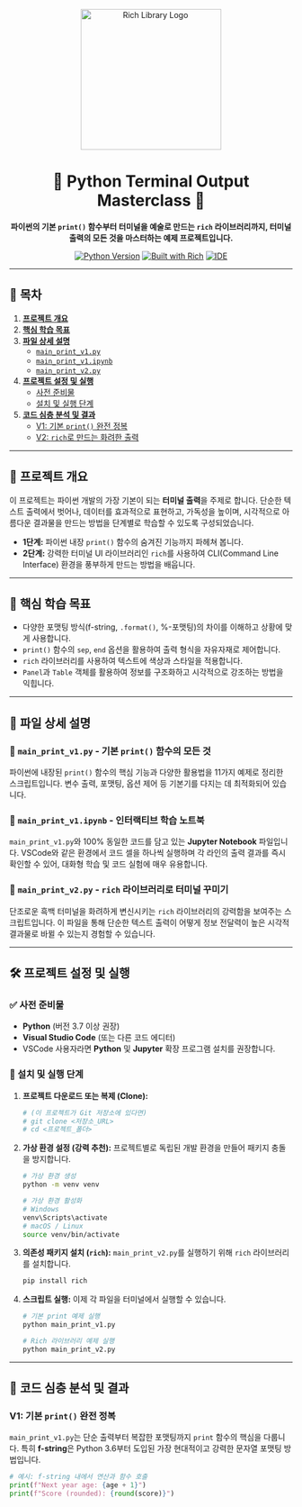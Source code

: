 <p align="center">
  <img src="https://raw.githubusercontent.com/willmcgugan/rich/master/imgs/logo.svg" alt="Rich Library Logo" width="250"/>
</p>

<h1 align="center"> 🐍 Python Terminal Output Masterclass 🎨</h1>

<p align="center">
  <strong>파이썬의 기본 <code>print()</code> 함수부터 터미널을 예술로 만드는 <code>rich</code> 라이브러리까지, 터미널 출력의 모든 것을 마스터하는 예제 프로젝트입니다.</strong>
</p>

<p align="center">
  <a href="https://www.python.org/"><img src="https://img.shields.io/badge/python-3.7%2B-blue?style=for-the-badge&logo=python" alt="Python Version"></a>
  <a href="https://github.com/willmcgugan/rich"><img src="https://img.shields.io/badge/built%20with-rich-ff69b4?style=for-the-badge&logo=python" alt="Built with Rich"></a>
  <a href="https://code.visualstudio.com/"><img src="https://img.shields.io/badge/IDE-VSCode-blueviolet?style=for-the-badge&logo=visualstudiocode" alt="IDE"></a>
</p>

---

## 📖 목차

1.  [**프로젝트 개요**](#-프로젝트-개요)
2.  [**핵심 학습 목표**](#-핵심-학습-목표)
3.  [**파일 상세 설명**](#-파일-상세-설명)
    -   [`main_print_v1.py`](#-main_print_v1py---기본-print-함수의-모든-것)
    -   [`main_print_v1.ipynb`](#-main_print_v1ipynb---인터랙티브-학습-노트북)
    -   [`main_print_v2.py`](#-main_print_v2py---rich-라이브러리로-터미널-꾸미기)
4.  [**프로젝트 설정 및 실행**](#-프로젝트-설정-및-실행)
    -   [사전 준비물](#-사전-준비물)
    -   [설치 및 실행 단계](#-설치-및-실행-단계)
5.  [**코드 심층 분석 및 결과**](#-코드-심층-분석-및-결과)
    -   [V1: 기본 `print()` 완전 정복](#v1-기본-print-완전-정복)
    -   [V2: `rich`로 만드는 화려한 출력](#v2-rich로-만드는-화려한-출력)

---

## 🚀 프로젝트 개요

이 프로젝트는 파이썬 개발의 가장 기본이 되는 **터미널 출력**을 주제로 합니다. 단순한 텍스트 출력에서 벗어나, 데이터를 효과적으로 표현하고, 가독성을 높이며, 시각적으로 아름다운 결과물을 만드는 방법을 단계별로 학습할 수 있도록 구성되었습니다.

-   **1단계:** 파이썬 내장 `print()` 함수의 숨겨진 기능까지 파헤쳐 봅니다.
-   **2단계:** 강력한 터미널 UI 라이브러리인 `rich`를 사용하여 CLI(Command Line Interface) 환경을 풍부하게 만드는 방법을 배웁니다.

---

## 🎯 핵심 학습 목표

-   다양한 포맷팅 방식(f-string, `.format()`, %-포맷팅)의 차이를 이해하고 상황에 맞게 사용합니다.
-   `print()` 함수의 `sep`, `end` 옵션을 활용하여 출력 형식을 자유자재로 제어합니다.
-   `rich` 라이브러리를 사용하여 텍스트에 색상과 스타일을 적용합니다.
-   `Panel`과 `Table` 객체를 활용하여 정보를 구조화하고 시각적으로 강조하는 방법을 익힙니다.

---

## 📂 파일 상세 설명

### 📄 `main_print_v1.py` - 기본 `print()` 함수의 모든 것

파이썬에 내장된 `print()` 함수의 핵심 기능과 다양한 활용법을 11가지 예제로 정리한 스크립트입니다. 변수 출력, 포맷팅, 옵션 제어 등 기본기를 다지는 데 최적화되어 있습니다.

### 📓 `main_print_v1.ipynb` - 인터랙티브 학습 노트북

`main_print_v1.py`와 100% 동일한 코드를 담고 있는 **Jupyter Notebook** 파일입니다. VSCode와 같은 환경에서 코드 셀을 하나씩 실행하며 각 라인의 출력 결과를 즉시 확인할 수 있어, 대화형 학습 및 코드 실험에 매우 유용합니다.

### 🎨 `main_print_v2.py` - `rich` 라이브러리로 터미널 꾸미기

단조로운 흑백 터미널을 화려하게 변신시키는 `rich` 라이브러리의 강력함을 보여주는 스크립트입니다. 이 파일을 통해 단순한 텍스트 출력이 어떻게 정보 전달력이 높은 시각적 결과물로 바뀔 수 있는지 경험할 수 있습니다.

---

## 🛠️ 프로젝트 설정 및 실행

### ✅ 사전 준비물

-   **Python** (버전 3.7 이상 권장)
-   **Visual Studio Code** (또는 다른 코드 에디터)
-   VSCode 사용자라면 **Python** 및 **Jupyter** 확장 프로그램 설치를 권장합니다.

### 👣 설치 및 실행 단계

1.  **프로젝트 다운로드 또는 복제 (Clone):**
    ```bash
    # (이 프로젝트가 Git 저장소에 있다면)
    # git clone <저장소_URL>
    # cd <프로젝트_폴더>
    ```

2.  **가상 환경 설정 (강력 추천):**
    프로젝트별로 독립된 개발 환경을 만들어 패키지 충돌을 방지합니다.
    ```bash
    # 가상 환경 생성
    python -m venv venv

    # 가상 환경 활성화
    # Windows
    venv\Scripts\activate
    # macOS / Linux
    source venv/bin/activate
    ```

3.  **의존성 패키지 설치 (`rich`):**
    `main_print_v2.py`를 실행하기 위해 `rich` 라이브러리를 설치합니다.
    ```bash
    pip install rich
    ```

4.  **스크립트 실행:**
    이제 각 파일을 터미널에서 실행할 수 있습니다.
    ```bash
    # 기본 print 예제 실행
    python main_print_v1.py

    # Rich 라이브러리 예제 실행
    python main_print_v2.py
    ```

---

## 🔬 코드 심층 분석 및 결과

### V1: 기본 `print()` 완전 정복

`main_print_v1.py`는 단순 출력부터 복잡한 포맷팅까지 `print` 함수의 핵심을 다룹니다. 특히 **f-string**은 Python 3.6부터 도입된 가장 현대적이고 강력한 문자열 포맷팅 방법입니다.

```python
# 예시: f-string 내에서 연산과 함수 호출
print(f"Next year age: {age + 1}")
print(f"Score (rounded): {round(score)}")